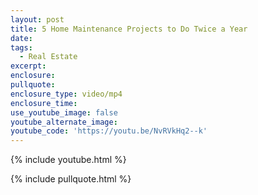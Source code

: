 ```yaml
---
layout: post
title: 5 Home Maintenance Projects to Do Twice a Year
date:
tags:
  - Real Estate
excerpt:
enclosure:
pullquote:
enclosure_type: video/mp4
enclosure_time:
use_youtube_image: false
youtube_alternate_image:
youtube_code: 'https://youtu.be/NvRVkHq2--k'
---
```



{% include youtube.html %}

{% include pullquote.html %}